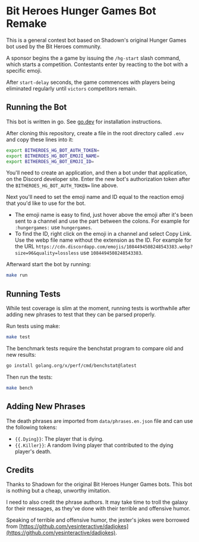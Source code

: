 # Bit Heroes Hunger Games Bot Remake

This is a general contest bot based on Shadown's original Hunger Games bot used by the Bit Heroes community.

A sponsor begins the a game by issuing the `/hg-start` slash command, which starts a competition. Contestants enter by reacting to the bot with a specific ️emoji.

After `start-delay` seconds, the game commences with players being eliminated regularly until `victors` competitors remain.

## Running the Bot

This bot is written in go. See [go.dev](https://go.dev/) for installation instructions.

After cloning this repository, create a file in the root directory called `.env` and copy these lines into it:

```bash
export BITHEROES_HG_BOT_AUTH_TOKEN=
export BITHEROES_HG_BOT_EMOJI_NAME=
export BITHEROES_HG_BOT_EMOJI_ID=
```

You'll need to create an application, and then a bot under that application, on the Discord developer site. Enter the new bot's authorization token after the `BITHEROES_HG_BOT_AUTH_TOKEN=` line above.

Next you'll need to set the emoji name and ID equal to the reaction emoji that you'd like to use for the bot. 

* The emoji name is easy to find, just hover above the emoji after it's been sent to a channel and use the part between the colons. For example for `:hungergames:` use `hungergames`.
* To find the ID, right click on the emoji in a channel and select Copy Link. Use the webp file name without the extension as the ID. For example for the URL `https://cdn.discordapp.com/emojis/1084494508248543383.webp?size=96&quality=lossless` use `1084494508248543383`.

Afterward start the bot by running:

```bash
make run 
```

## Running Tests

While test coverage is slim at the moment, running tests is worthwhile after adding new phrases to test that they can be parsed properly.

Run tests using make:

```bash
make test
```

The benchmark tests require the benchstat program to compare old and new results:

```bash
go install golang.org/x/perf/cmd/benchstat@latest
```

Then run the tests:

```bash
make bench
```

## Adding New Phrases

The death phrases are imported from `data/phrases.en.json` file and can use the following tokens:

* `{{.Dying}}`: The player that is dying.
* `{{.Killer}}`: A random living player that contributed to the dying player's death.

## Credits

Thanks to Shadown for the original Bit Heroes Hunger Games bots. This bot is nothing but a cheap, unworthy imitation.

I need to also credit the phrase authors. It may take time to troll the galaxy for their messages, as they've done with their terrible and offensive humor.

Speaking of terrible and offensive humor, the jester's jokes were borrowed from [https://github.com/yesinteractive/dadjokes](https://github.com/yesinteractive/dadjokes).
